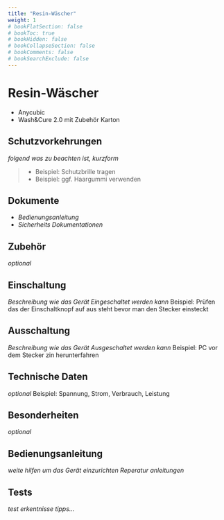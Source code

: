 ```yaml
---
title: "Resin-Wäscher"
weight: 1
# bookFlatSection: false
# bookToc: true
# bookHidden: false
# bookCollapseSection: false
# bookComments: false
# bookSearchExclude: false
---
```

# Resin-Wäscher

- Anycubic
- Wash&Cure 2.0 mit Zubehör Karton

## Schutzvorkehrungen

_folgend was zu beachten ist, kurzform_

> - Beispiel: Schutzbrille tragen
> - Beispiel: ggf. Haargummi verwenden

## Dokumente

- _Bedienungsanleitung_
- _Sicherheits Dokumentationen_

## Zubehör

_optional_

## Einschaltung

_Beschreibung wie das Gerät Eingeschaltet werden kann_
Beispiel: Prüfen das der Einschaltknopf auf aus steht bevor man den Stecker einsteckt

## Ausschaltung

_Beschreibung wie das Gerät Ausgeschaltet werden kann_
Beispiel: PC vor dem Stecker zin herunterfahren

## Technische Daten

_optional_
Beispiel:
Spannung, Strom, Verbrauch, Leistung

## Besonderheiten

_optional_

## Bedienungsanleitung

_weite hilfen um das Gerät einzurichten_
_Reperatur anleitungen_
## Tests

_test erkentnisse tipps..._